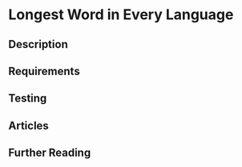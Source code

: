 # Longest Word in Every Language

## Description

## Requirements

## Testing

## Articles

## Further Reading